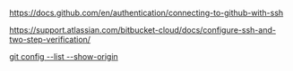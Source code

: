 https://docs.github.com/en/authentication/connecting-to-github-with-ssh

https://support.atlassian.com/bitbucket-cloud/docs/configure-ssh-and-two-step-verification/

[git config --list --show-origin](https://git-scm.com/book/en/v2/Getting-Started-First-Time-Git-Setup)
